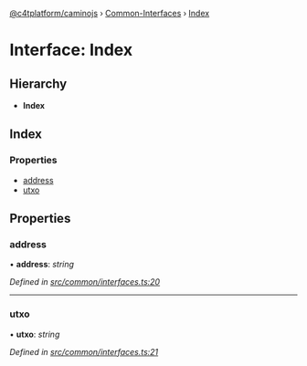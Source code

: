 [@c4tplatform/caminojs](../api.md) › [Common-Interfaces](../modules/common_interfaces.md) › [Index](common_interfaces.index.md)

# Interface: Index

## Hierarchy

* **Index**

## Index

### Properties

* [address](common_interfaces.index.md#address)
* [utxo](common_interfaces.index.md#utxo)

## Properties

###  address

• **address**: *string*

*Defined in [src/common/interfaces.ts:20](https://github.com/chain4travel/caminojs/blob/ac57b5af/src/common/interfaces.ts#L20)*

___

###  utxo

• **utxo**: *string*

*Defined in [src/common/interfaces.ts:21](https://github.com/chain4travel/caminojs/blob/ac57b5af/src/common/interfaces.ts#L21)*
